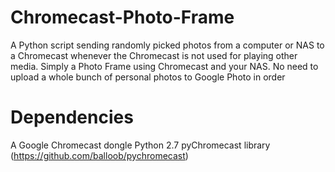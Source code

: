 # Chromecast-Photo-Frame
A Python script sending randomly picked photos from a computer or NAS to a Chromecast whenever the Chromecast is not used for playing other media. Simply a Photo Frame using Chromecast and your NAS. No need to upload a whole bunch of personal photos to Google Photo in order 

# Dependencies
A Google Chromecast dongle
Python 2.7
pyChromecast library (https://github.com/balloob/pychromecast)
